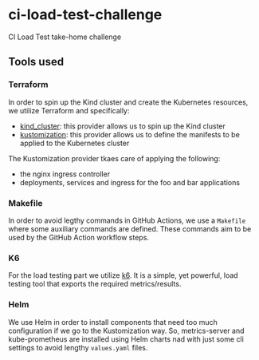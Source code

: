 # ci-load-test-challenge
CI Load Test take-home challenge

## Tools used

### Terraform 
In order to spin up the Kind cluster and create the Kubernetes resources, we utilize Terraform and specifically:
* [kind_cluster](https://registry.terraform.io/providers/tehcyx/kind/latest/docs/resources/cluster): this provider allows us to spin up the Kind cluster
* [kustomization](https://registry.terraform.io/providers/kbst/kustomization/latest/docs): this provider allows us to define the manifests to be applied to the Kubernetes cluster

The Kustomization provider tkaes care of applying the following:
* the nginx ingress controller
* deployments, services and ingress for the foo and bar applications


### Makefile
In order to avoid legthy commands in GitHub Actions, we use a `Makefile` where some auxiliary commands are defined. These commands aim to be used by the GitHub Action workflow steps.

### K6
For the load testing part we utilize [k6](https://k6.io/docs/). It is a simple, yet powerful, load testing tool that exports the required metrics/results.


### Helm
We use Helm in order to install components that need too much configuration if we go to the Kustomization way. So, metrics-server and kube-prometheus are installed using Helm charts nad with just some cli settings to avoid lengthy `values.yaml` files.